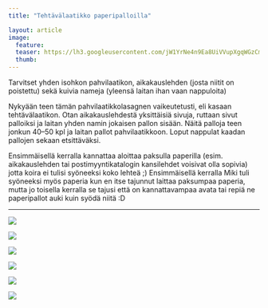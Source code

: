 ```yaml
---
title: "Tehtävälaatikko paperipalloilla"

layout: article
image:
  feature:
  teaser: https://lh3.googleusercontent.com/jW1YrNe4n9Ea8UiVVupXgqWGzCmRFvSDGosvTgL0oWQ=w245
  thumb:
---
```


Tarvitset yhden isohkon pahvilaatikon, aikakauslehden (josta niitit on poistettu) sekä kuivia nameja (yleensä laitan ihan vaan nappuloita)

Nykyään teen tämän pahvilaatikkolasagnen vaikeutetusti, eli kasaan tehtävälaatikon. Otan aikakauslehdestä yksittäisiä sivuja, ruttaan sivut palloiksi ja laitan yhden namin jokaisen pallon sisään. Näitä palloja teen jonkun 40–50 kpl ja laitan pallot pahvilaatikkoon. Loput nappulat kaadan pallojen sekaan etsittäväksi.

Ensimmäisellä kerralla kannattaa aloittaa paksulla paperilla (esim. aikakauslehden tai postimyyntikatalogin kansilehdet voisivat olla sopivia) jotta koira ei tulisi syöneeksi koko lehteä ;) Ensimmäisellä kerralla Miki tuli syöneeksi myös paperia kun en itse tajunnut laittaa paksumpaa paperia, mutta jo toisella kerralla se tajusi että on kannattavampaa avata tai repiä ne paperipallot auki kuin syödä niitä :D

---

![](https://lh3.googleusercontent.com/hTm-z04GI6pMcdabLEeZooYh3t2VwYfK51cATp5EmW0=w800)

![](https://lh3.googleusercontent.com/hPJ6slE21VwC1vQtfLsrzCfPAPQgihDpycZ2Bnrt_Ks=w800)

![](https://lh3.googleusercontent.com/jn5SpKcgafvKW2o8X8kpBFkWSG8c9zGTFhcBcJJd5Ic=w800)

![](https://lh3.googleusercontent.com/MQTG-AsD8qNRpk53FVuwZggXUevK4c7jGt4KLSCp9HU=w800)

![](https://lh3.googleusercontent.com/lfmvt21TSY7rtu3OPB3MYTL7_vJbKjXKTn7uapLOZrM=w800)

![](https://lh3.googleusercontent.com/OVc9lRA4p_MKnIJyqORpnQkUxPjbU7lqNcHOKcPMRHY=w800)
